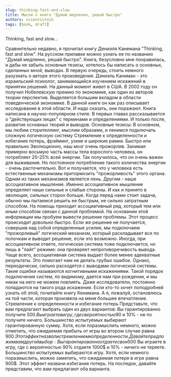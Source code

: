 ```yaml
---
slug: thinking-fast-and-slow
title: Мысли о книге "Думай медленно, решай быстро"
authors: scientistnik
tags: [book, draft]
---
```


Thinking, fast and slow...

Сравнительно недавно, я прочитал книгу Дениэля Канемана "Thinking, fast and slow".<!--truncate--> На русском прилавке можно узнать ее по названию "Думай медленно, решай быстро". Книга, безусловно мне понравилась, и дабы не забыть основные тезисы, хотелось бы написать о основных, сделанных мной, выводах.
В первую очередь, стоить немного разузнать о авторе этого произведения. Дэниэль Каниман - это израильский психолог, занимающийся изучением искажений в принятии решений. На данный момент живет в США. В 2002 году он получил Нобелевскую премию по экономике, как один из авторов теории перспектив. Выделяется большим вкладом в области поведенческой экономике. В данной книге он как раз описывает исследования в этой области. И надо сказать, они поражают. Книга написана в научно-популярном стиле. В первых главах рассказывается о "действующих лицах" с терминами и определениями. И только после, развитие основных теорий и выводов.
Основные тезисы:
В основном, мы любим сторителлинг, мыслим образами, и ленимся подключать сложную логическую систему
Стремление к определенности и избегание потерь, фрэйминг, узкие и широкие рамки.
Быстро или правильно
Эволюционно, наш мозг очень прожорлив. Занимая примерно восьмую часть массы тела взрослого человека, он потребляет 20-25% всей энергии. Так получилось, что он очень важен для выживания. Но постоянное потребление такого количества энергии - очень расточительно. Вот и получается, что у человека есть естественные механизмы притормозить "прожорливость" этого органа. Одним из таких механизмов является лень. Другим - наше ассоциативное мышление. Именно ассоциативное мышление определяет наши сильные и слабые стороны. И как и принято в эволюции, сильных сторон больше.
Когда перед нами стоит задача, обычно мы пытаемся решить ее быстрым, не сильно затратным способом. На помощь приходит ассоциативный ряд, который тем или иным способом связан с данной проблемой. На основании этой информации мы пробуем вывести решение проблемы. Этот процесс происходит довольно быстро. Если же решение не получается, совершив над собой определенные усилия, мы подключаем "прожорливый" логический механизм, который раскладывает все по полочкам и выводит решение, если это возможно. Иногда, при ассоциативном ответе, логическая система тоже подключается, но лишь в "лайт" режиме: она проверяет непротиворечивость вывода.
Чаще всего, ассоциативная система выдает более менее адекватные результаты. Это помогает нам не делать грубых ошибок. Однако, периодически, сильно расходятся с выводами логической системы. Такие ошибки называются когнитивными искажениями.
Такой порядок подключения систем, по видимому, дается нам при рождении, и мы никак на него не можем повлиять. Даже исследователи, постоянно попадаются на такого рода искажения.
Если кто-то хочет поподробней узнать об этой, почитайте книгу Кенимана. А я, пожалуй, остановлюсь на той части, которая произвела на меня большее впечатление.
Стремление к определенности и избегание потерь
Представьте, что вам предлагают выбрать один из двух вариантов:
Вы гарантированно получите 500$.
Вы играете в игру, где с вероятностью 90% получите 1000$ и 10% - не по получите ничего.
Большинство испытуемых выбирают гарантированную сумму. Хотя, если поразмыслить немного, можно отметить, что ожидаемая прибыть от игры во втором случае равна 900$. Этот эффект назвали стремлением к определенности.
Давайте предложим вам другой выбор:
Вы гарантированно отдаете свои 500$
Вы играете в игру, где с вероятностью 90% отдаете 1000$ и 10% - ничего не теряете.
Большинство испытуемых выбираются игру. Хотя, если немного поразмыслить, можно заметить, что ожидаемая потеря в игре равна 900$. Этот эффект названи избегание потерь.
На последок, давайте представим, что вам предлагают оба варианта.
